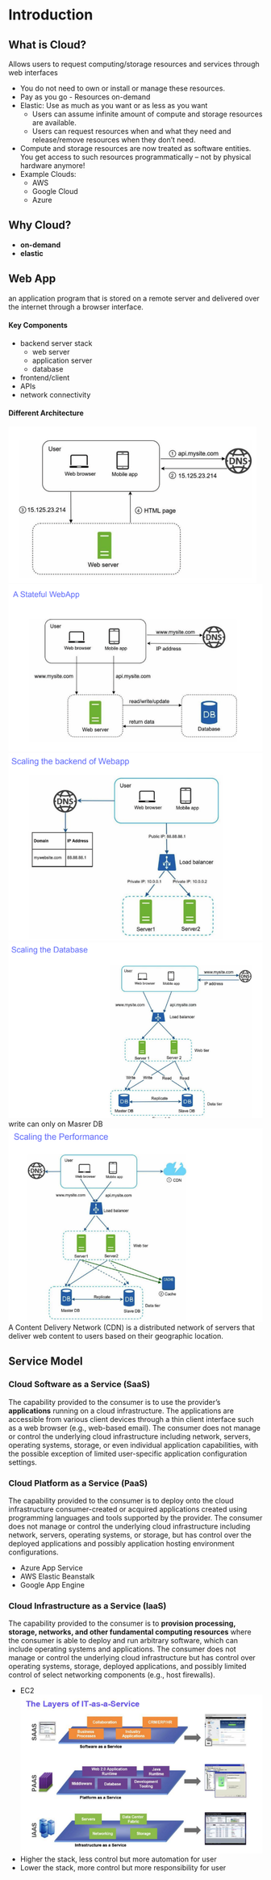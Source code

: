 # Introduction

## What is Cloud?
Allows users to request computing/storage resources and services through web interfaces
- You do not need to own or install or manage these resources.
- Pay as you go - Resources on-demand
- Elastic: Use as much as you want or as less as you want
    + Users can assume infinite amount of compute and storage resources are available.
    + Users can request resources when and what they need and release/remove resources when they don’t need.
- Compute and storage resources are now treated as software entities. You get access to such resources programmatically – not by physical hardware anymore!
- Example Clouds:
    + AWS
    + Google Cloud
    + Azure

## Why Cloud?
- **on-demand** 
- **elastic**

## Web App
an application program that is stored on a remote server and delivered over the internet through a browser interface.
#### Key Components
- backend server stack
    + web server
    + application server
    + database
- frontend/client
- APIs
- network connectivity
#### Different Architecture
![](./img/Web%20App%20Arch1.png)
![](./img/Web%20App%20Arch2.png)
![](./img/Web%20App%20Arch%20scaling1.png)
![](./img/Web%20App%20Arch%20scaling2.png)
write can only on Masrer DB
![](./img/Web%20App%20Arch%20scaling%20cache.png)
A Content Delivery Network (CDN) is a distributed network of servers that deliver web content to users based on their geographic location.

## Service Model
### Cloud Software as a Service (SaaS)
The capability provided to the consumer is to use the provider’s **applications** running on a cloud infrastructure. The applications are accessible from various client devices through a thin client interface such as a web browser (e.g., web-based email). The consumer does not manage or control the underlying cloud infrastructure including network, servers, operating systems, storage, or even individual application capabilities, with the possible exception of limited user-specific application configuration settings.
### Cloud Platform as a Service (PaaS) 
The capability provided to the consumer is to deploy onto the cloud infrastructure consumer-created or acquired applications created using programming languages and tools supported by the provider. The consumer does not manage or control the underlying cloud infrastructure including network, servers, operating systems, or storage, but has control over the deployed applications and possibly application hosting environment configurations.
- Azure App Service
- AWS Elastic Beanstalk
- Google App Engine
### Cloud Infrastructure as a Service (IaaS) 
The capability provided to the consumer is to **provision processing, storage, networks, and other fundamental computing resources** where the consumer is able to deploy and run arbitrary software, which can include operating systems and applications. The consumer does not manage or control the underlying cloud infrastructure but has control over operating systems, storage, deployed applications, and possibly limited control of select networking components (e.g., host firewalls).
- EC2
![](./img/The%20Layers%20of%20IT-as-a-Service.png)
- Higher the stack, less control but more automation for user
- Lower the stack, more control but more responsibility for user